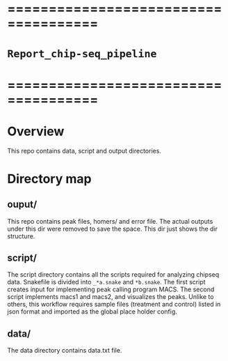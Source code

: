 # =====================================
# `Report_chip-seq_pipeline`
# =====================================
# Overview
This repo contains data, script and output directories. 

# Directory map
## ouput/ 
This repo contains peak files, homers/ and error file. The actual outputs 
under this dir were removed to save the space. This dir just shows the dir
structure.

## script/ 
The script directory contains all the scripts required for analyzing chipseq
data. Snakefile is divided into `_*a.snake` and `*b.snake`. The first script
creates input for implementing peak calling program MACS. The second script
implements macs1 and macs2, and visualizes the peaks. Unlike to others, this
workflow requires sample files (treatment and control) listed in json format
and imported as the global place holder config.

## data/
The data directory contains data.txt file.
